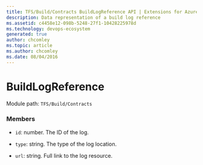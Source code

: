 ```yaml
---
title: TFS/Build/Contracts BuildLogReference API | Extensions for Azure DevOps Services
description: Data representation of a build log reference
ms.assetid: c4458e12-098b-5248-27f1-10428225978d
ms.technology: devops-ecosystem
generated: true
author: chcomley
ms.topic: article
ms.author: chcomley
ms.date: 08/04/2016
---
```


# BuildLogReference

Module path: `TFS/Build/Contracts`

### Members

* `id`: number. The ID of the log.

* `type`: string. The type of the log location.

* `url`: string. Full link to the log resource.
